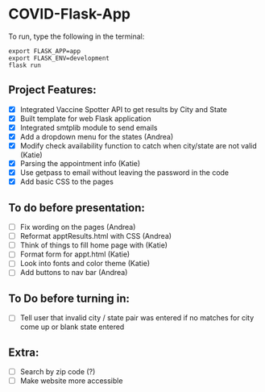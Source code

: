 # COVID-Flask-App
To run, type the following in the terminal:

`export FLASK_APP=app`  
`export FLASK_ENV=development`  
`flask run`  

## Project Features: 
- [X] Integrated Vaccine Spotter API to get results by City and State 
- [X] Built template for web Flask application 
- [X] Integrated smtplib module to send emails 
- [X] Add a dropdown menu for the states (Andrea)
- [X] Modify check availability function to catch when city/state are not valid (Katie)
- [X] Parsing the appointment info (Katie)
- [X] Use getpass to email without leaving the password in the code
- [X] Add basic CSS to the pages 

## To do before presentation: 
- [ ] Fix wording on the pages (Andrea)
- [ ] Reformat apptResults.html with CSS (Andrea)
- [ ] Think of things to fill home page with (Katie)
- [ ] Format form for appt.html (Katie)
- [ ] Look into fonts and color theme (Katie)
- [ ] Add buttons to nav bar (Andrea)

## To Do before turning in: 
- [ ] Tell user that invalid city / state pair was entered if no matches for city come up or blank state entered

## Extra: 
- [ ] Search by zip code (?)
- [ ] Make website more accessible